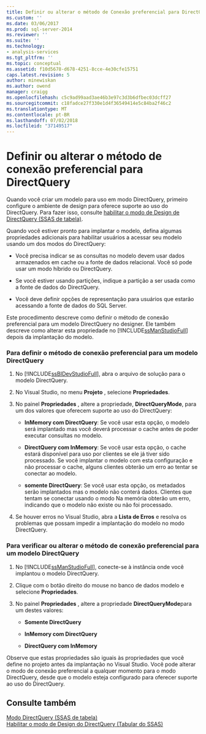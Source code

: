```yaml
---
title: Definir ou alterar o método de Conexão preferencial para DirectQuery | Microsoft Docs
ms.custom: ''
ms.date: 03/06/2017
ms.prod: sql-server-2014
ms.reviewer: ''
ms.suite: ''
ms.technology:
- analysis-services
ms.tgt_pltfrm: ''
ms.topic: conceptual
ms.assetid: f10d5678-d678-4251-8cce-4e30cfe15751
caps.latest.revision: 5
author: minewiskan
ms.author: owend
manager: craigg
ms.openlocfilehash: c5c9ad99aad3ae46b3e97c3d3b6dfbec03dcff27
ms.sourcegitcommit: c18fadce27f330e1d4f36549414e5c84ba2f46c2
ms.translationtype: MT
ms.contentlocale: pt-BR
ms.lasthandoff: 07/02/2018
ms.locfileid: "37149517"
---
```

# <a name="set-or-change-the-preferred-connection-method-for-directquery"></a>Definir ou alterar o método de conexão preferencial para DirectQuery
  Quando você criar um modelo para uso em modo DirectQuery, primeiro configure o ambiente de design para oferece suporte ao uso do DirectQuery. Para fazer isso, consulte [habilitar o modo de Design de DirectQuery &#40;SSAS de tabela&#41;](tabular-models/enable-directquery-mode-in-ssdt.md).  
  
 Quando você estiver pronto para implantar o modelo, defina algumas propriedades adicionais para habilitar usuários a acessar seu modelo usando um dos modos do DirectQuery:  
  
-   Você precisa indicar se as consultas no modelo devem usar dados armazenados em cache ou a fonte de dados relacional. Você só pode usar um modo híbrido ou DirectQuery.  
  
-   Se você estiver usando partições, indique a partição a ser usada como a fonte de dados do DirectQuery.  
  
-   Você deve definir opções de representação para usuários que estarão acessando a fonte de dados do SQL Server.  
  
 Este procedimento descreve como definir o método de conexão preferencial para um modelo DirectQuery no designer. Ele também descreve como alterar esta propriedade no [!INCLUDE[ssManStudioFull](../includes/ssmanstudiofull-md.md)] depois da implantação do modelo.  
  
### <a name="to-set-the-preferred-connection-method-for-a-directquery-model"></a>Para definir o método de conexão preferencial para um modelo DirectQuery  
  
1.  No [!INCLUDE[ssBIDevStudioFull](../includes/ssbidevstudiofull-md.md)], abra o arquivo de solução para o modelo DirectQuery.  
  
2.  No Visual Studio, no menu **Projeto** , selecione **Propriedades**.  
  
3.  No painel **Propriedades** , altere a propriedade, **DirectQueryMode**, para um dos valores que oferecem suporte ao uso do DirectQuery:  
  
    -   **InMemory com DirectQuery**: Se você usar esta opção, o modelo será implantado mas você deverá processar o cache antes de poder executar consultas no modelo.  
  
    -   **DirectQuery com InMemory**: Se você usar esta opção, o cache estará disponível para uso por clientes se ele já tiver sido processado. Se você implantar o modelo com esta configuração e não processar o cache, alguns clientes obterão um erro ao tentar se conectar ao modelo.  
  
    -   **somente DirectQuery**: Se você usar esta opção, os metadados serão implantados mas o modelo não conterá dados. Clientes que tentam se conectar usando o modo Na memória obterão um erro, indicando que o modelo não existe ou não foi processado.  
  
4.  Se houver erros no Visual Studio, abra a **Lista de Erros** e resolva os problemas que possam impedir a implantação do modelo no modo DirectQuery.  
  
### <a name="to-verify-or-change-the-preferred-connection-method-for-a-directquery-model"></a>Para verificar ou alterar o método de conexão preferencial para um modelo DirectQuery  
  
1.  No [!INCLUDE[ssManStudioFull](../includes/ssmanstudiofull-md.md)], conecte-se à instância onde você implantou o modelo DirectQuery.  
  
2.  Clique com o botão direito do mouse no banco de dados modelo e selecione **Propriedades**.  
  
3.  No painel **Propriedades** , altere a propriedade **DirectQueryMode**para um destes valores:  
  
    -   **Somente DirectQuery**  
  
    -   **InMemory com DirectQuery**  
  
    -   **DirectQuery com InMemory**  
  
 Observe que estas propriedades são iguais às propriedades que você define no projeto antes da implantação no Visual Studio. Você pode alterar o modo de conexão preferencial a qualquer momento para o modo DirectQuery, desde que o modelo esteja configurado para oferecer suporte ao uso do DirectQuery.  
  
## <a name="see-also"></a>Consulte também  
 [Modo DirectQuery &#40;SSAS de tabela&#41;](tabular-models/directquery-mode-ssas-tabular.md)   
 [Habilitar o modo de Design do DirectQuery &#40;Tabular do SSAS&#41;](tabular-models/enable-directquery-mode-in-ssdt.md)  
  
  
